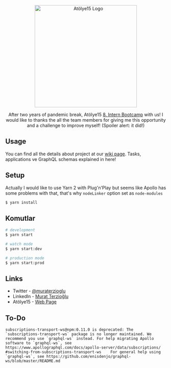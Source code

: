 <p align="center">
  <a href="https://atolye15.com/" target="blank"><img src="https://assets.website-files.com/5da70381d683d96229e885d1/5f69ea42727b7b2fce2526d6_atolye15_logo_horizontal_rgb.svg" width="320" alt="Atölye15 Logo" /></a>
</p>

<p align="center">
    After two years of pandemic break, Atölye15 <a href="https://stajkampi.com" target="_blank">8. Intern Bootcamp</a> with us! I would like to thanks the all the team members for giving me this opportunity and a challenge to improve myself! (Spoiler alert: it did!)</p>
<p align="center">

## Usage
You can find all the details about project at our [wiki page](https://github.com/muraterzioglu/atolye15-camp/wiki). Tasks, applications ve GraphQL schemas explained in here!

## Setup
Actually I would like to use Yarn 2 with Plug'n'Play but seems like Apollo has some problems with that, that's why `nodeLinker` option set as `node-modules`
```bash
$ yarn install
```

## Komutlar

```bash
# development
$ yarn start

# watch mode
$ yarn start:dev

# production mode
$ yarn start:prod
```

## Links

- Twitter - [@muraterzioglu](https://twitter.com/_muraterzioglu)
- LinkedIn - [Murat Terzioğlu](https://linkedin.com/in/muraterzioglu)
- Atölye15 - [Web Page](https://atolye15.com/)


## To-Do

```
subscriptions-transport-ws@npm:0.11.0 is deprecated: The `subscriptions-transport-ws` package is no longer maintained. We recommend you use `graphql-ws` instead. For help migrating Apollo software to `graphql-ws`, see https://www.apollographql.com/docs/apollo-server/data/subscriptions/
#switching-from-subscriptions-transport-ws    For general help using `graphql-ws`, see https://github.com/enisdenjo/graphql-ws/blob/master/README.md
```
